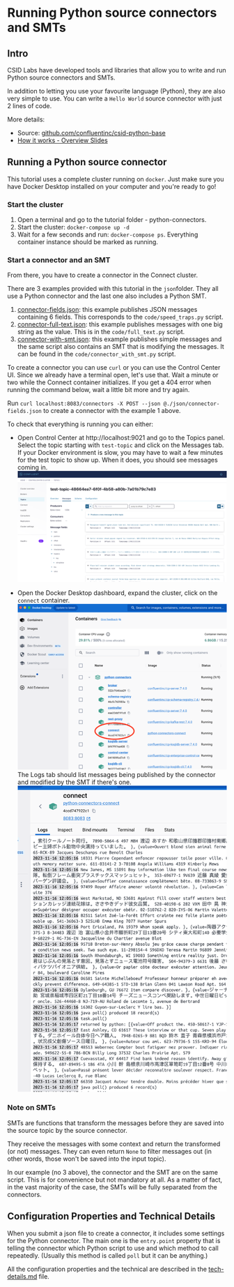 # Running Python source connectors and SMTs

## Intro

CSID Labs have developed tools and libraries that allow you to write and run Python source connectors and SMTs.

In addition to letting you use your favourite language (Python), they are also very simple to use. You can write a `Hello World` source connector with just 2 lines of code.

More details:
- Source: [github.com/confluentinc/csid-python-base](https://github.com/confluentinc/csid-python-base)
- [How it works - Overview Slides](./Using-Python-in-Connectors-and-SMTs.pdf)

## Running a Python source connector

This tutorial uses a complete cluster running on `docker`. Just make sure you have Docker Desktop installed on your computer and you're ready to go!

### Start the cluster

1. Open a terminal and go to the tutorial folder - python-connectors.
2. Start the cluster: `docker-compose up -d`
3. Wait for a few seconds and run: `docker-compose ps`. Everything container instance should be marked as running.  

### Start a connector and an SMT

From there, you have to create a connector in the Connect cluster.  

There are 3 examples provided with this tutorial in the `json`folder. They all use a Python connector and the last one also includes a Python SMT.

1. [connector-fields.json](json/connector-fields.json): this example publishes JSON messages containing 6 fields. This corresponds to the `code/speed_traps.py` script.
2. [connector-full-text.json](json/connector-full-text.json): this example publishes messages with one big string as the value. This is in the `code/full_text.py` script.
3. [connector-with-smt.json](json/connector-with-smt.json): this example publishes simple messages and the same script also contains an SMT that is modifying the messages. It can be found in the `code/connector_with_smt.py` script.

To create a connector you can use `curl` or you can use the Control Center UI. Since we already have a terminal open, let's use that. Wait a minute or two while the Connect container initializes. If you get a 404 error when running the command below, wait a little bit more and try again.

Run `curl localhost:8083/connectors -X POST --json @./json/connector-fields.json` to create a connector with the example 1 above.

To check that everything is running you can either:
- Open Control Center at http://localhost:9021 and go to the Topics panel. Select the topic starting with `test-topic` and click on the Messages tab. If your Docker environment is slow, you may have to wait a few minutes for the test topic to show up. When it does, you should see messages coming in.
  ![](img/control-center.png)

- Open the Docker Desktop dashboard, expand the cluster, click on the `connect` container.
  ![](img/docker-desktop.png)
  The Logs tab should list messages being published by the connector and modified by the SMT if there's one. 
  ![](img/docker-desktop-log.png)

### Note on SMTs

SMTs are functions that transform the messages before they are saved into the source topic by the source connector. 

They receive the messages with some context and return the transformed (or not) messages. They can even return `None` to filter messages out (in other words, those won't be saved into the input topic). 

In our example (no 3 above), the connector and the SMT are on the same script. This is for convenience but not mandatory at all. As a matter of fact, in the vast majority of the case, the SMTs will be fully separated from the connectors.

## Configuration Properties and Technical Details

When you submit a json file to create a connector, it includes some settings for the Python connector.
The main one is the `entry.point` property that is telling the connector which Python script to use and which method to call repeatedly.
(Usually this method is called `poll` but it can be anything.)

All the configuration properties and the technical are described in the [tech-details.md](./tech-details.md) file. 
